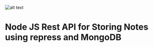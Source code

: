 ![alt text]("/assets/images/Capture.PNG)

# Node JS Rest API for Storing Notes using repress and MongoDB
